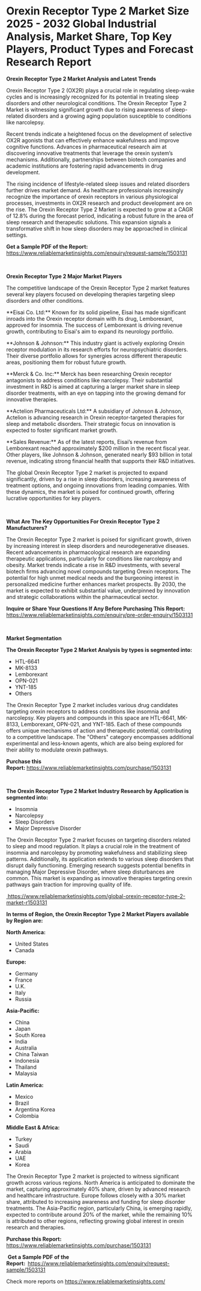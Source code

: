 <p><h1>Orexin Receptor Type 2 Market Size 2025 - 2032 Global Industrial Analysis, Market Share, Top Key Players, Product Types and Forecast Research Report</h1></p><p><strong>Orexin Receptor Type 2 Market Analysis and Latest Trends</strong></p>
<p><p>Orexin Receptor Type 2 (OX2R) plays a crucial role in regulating sleep-wake cycles and is increasingly recognized for its potential in treating sleep disorders and other neurological conditions. The Orexin Receptor Type 2 Market is witnessing significant growth due to rising awareness of sleep-related disorders and a growing aging population susceptible to conditions like narcolepsy.</p><p>Recent trends indicate a heightened focus on the development of selective OX2R agonists that can effectively enhance wakefulness and improve cognitive functions. Advances in pharmaceutical research aim at discovering innovative treatments that leverage the orexin system’s mechanisms. Additionally, partnerships between biotech companies and academic institutions are fostering rapid advancements in drug development.</p><p>The rising incidence of lifestyle-related sleep issues and related disorders further drives market demand. As healthcare professionals increasingly recognize the importance of orexin receptors in various physiological processes, investments in OX2R research and product development are on the rise. The Orexin Receptor Type 2 Market is expected to grow at a CAGR of 12.8% during the forecast period, indicating a robust future in the area of sleep research and therapeutic solutions. This expansion signals a transformative shift in how sleep disorders may be approached in clinical settings.</p></p>
<p><strong>Get a Sample PDF of the Report:&nbsp;</strong> <a href="https://www.reliablemarketinsights.com/enquiry/request-sample/1503131?utm_campaign=3186&utm_medium=2&utm_source=Github&utm_content=ia&utm_term=23032025&utm_id=orexin-receptor-type-2">https://www.reliablemarketinsights.com/enquiry/request-sample/1503131</a></p>
<p>&nbsp;</p>
<p><strong>Orexin Receptor Type 2 Major Market Players</strong></p>
<p><p>The competitive landscape of the Orexin Receptor Type 2 market features several key players focused on developing therapies targeting sleep disorders and other conditions. </p><p>**Eisai Co. Ltd:** Known for its solid pipeline, Eisai has made significant inroads into the Orexin receptor domain with its drug, Lemborexant, approved for insomnia. The success of Lemborexant is driving revenue growth, contributing to Eisai's aim to expand its neurology portfolio.</p><p>**Johnson & Johnson:** This industry giant is actively exploring Orexin receptor modulation in its research efforts for neuropsychiatric disorders. Their diverse portfolio allows for synergies across different therapeutic areas, positioning them for robust future growth.</p><p>**Merck & Co. Inc:** Merck has been researching Orexin receptor antagonists to address conditions like narcolepsy. Their substantial investment in R&D is aimed at capturing a larger market share in sleep disorder treatments, with an eye on tapping into the growing demand for innovative therapies.</p><p>**Actelion Pharmaceuticals Ltd:** A subsidiary of Johnson & Johnson, Actelion is advancing research in Orexin receptor-targeted therapies for sleep and metabolic disorders. Their strategic focus on innovation is expected to foster significant market growth.</p><p>**Sales Revenue:** As of the latest reports, Eisai’s revenue from Lemborexant reached approximately $200 million in the recent fiscal year. Other players, like Johnson & Johnson, generated nearly $93 billion in total revenue, indicating strong financial health that supports their R&D initiatives.</p><p>The global Orexin Receptor Type 2 market is projected to expand significantly, driven by a rise in sleep disorders, increasing awareness of treatment options, and ongoing innovations from leading companies. With these dynamics, the market is poised for continued growth, offering lucrative opportunities for key players.</p></p>
<p>&nbsp;</p>
<p><strong>What Are The Key Opportunities For Orexin Receptor Type 2 Manufacturers?</strong></p>
<p><p>The Orexin Receptor Type 2 market is poised for significant growth, driven by increasing interest in sleep disorders and neurodegenerative diseases. Recent advancements in pharmacological research are expanding therapeutic applications, particularly for conditions like narcolepsy and obesity. Market trends indicate a rise in R&D investments, with several biotech firms advancing novel compounds targeting Orexin receptors. The potential for high unmet medical needs and the burgeoning interest in personalized medicine further enhances market prospects. By 2030, the market is expected to exhibit substantial value, underpinned by innovation and strategic collaborations within the pharmaceutical sector.</p></p>
<p><strong>Inquire or Share Your Questions If Any Before Purchasing This Report:</strong> <a href="https://www.reliablemarketinsights.com/enquiry/pre-order-enquiry/1503131?utm_campaign=3186&utm_medium=2&utm_source=Github&utm_content=ia&utm_term=23032025&utm_id=orexin-receptor-type-2">https://www.reliablemarketinsights.com/enquiry/pre-order-enquiry/1503131</a></p>
<p>&nbsp;</p>
<p><strong>Market Segmentation</strong></p>
<p><strong>The Orexin Receptor Type 2 Market Analysis by types is segmented into:</strong></p>
<p><ul><li>HTL-6641</li><li>MK-8133</li><li>Lemborexant</li><li>OPN-021</li><li>YNT-185</li><li>Others</li></ul></p>
<p><p>The Orexin Receptor Type 2 market includes various drug candidates targeting orexin receptors to address conditions like insomnia and narcolepsy. Key players and compounds in this space are HTL-6641, MK-8133, Lemborexant, OPN-021, and YNT-185. Each of these compounds offers unique mechanisms of action and therapeutic potential, contributing to a competitive landscape. The "Others" category encompasses additional experimental and less-known agents, which are also being explored for their ability to modulate orexin pathways.</p></p>
<p><strong>Purchase this Report:&nbsp;</strong><a href="https://www.reliablemarketinsights.com/purchase/1503131?utm_campaign=3186&utm_medium=2&utm_source=Github&utm_content=ia&utm_term=23032025&utm_id=orexin-receptor-type-2">https://www.reliablemarketinsights.com/purchase/1503131</a></p>
<p>&nbsp;</p>
<p><strong>The Orexin Receptor Type 2 Market Industry Research by Application is segmented into:</strong></p>
<p><ul><li>Insomnia</li><li>Narcolepsy</li><li>Sleep Disorders</li><li>Major Depressive Disorder</li></ul></p>
<p><p>The Orexin Receptor Type 2 market focuses on targeting disorders related to sleep and mood regulation. It plays a crucial role in the treatment of insomnia and narcolepsy by promoting wakefulness and stabilizing sleep patterns. Additionally, its application extends to various sleep disorders that disrupt daily functioning. Emerging research suggests potential benefits in managing Major Depressive Disorder, where sleep disturbances are common. This market is expanding as innovative therapies targeting orexin pathways gain traction for improving quality of life.</p></p>
<p><a href="https://www.reliablemarketinsights.com/global-orexin-receptor-type-2-market-r1503131?utm_campaign=3186&utm_medium=2&utm_source=Github&utm_content=ia&utm_term=23032025&utm_id=orexin-receptor-type-2">&nbsp;https://www.reliablemarketinsights.com/global-orexin-receptor-type-2-market-r1503131</a></p>
<p><strong>In terms of Region, the Orexin Receptor Type 2 Market Players available by Region are:</strong></p>
<p>
    <p> <strong> North America: </strong>
        <ul>
            <li>United States</li>
            <li>Canada</li>
        </ul>
        </p> 
    <p> <strong> Europe: </strong>
        <ul>
            <li>Germany</li>
            <li>France</li>
            <li>U.K.</li>
            <li>Italy</li>
            <li>Russia</li>
        </ul>
        </p> 
    <p> <strong> Asia-Pacific: </strong>
        <ul>
            <li>China</li>
            <li>Japan</li>
            <li>South Korea</li>
            <li>India</li>
            <li>Australia</li>
            <li>China Taiwan</li>
            <li>Indonesia</li>
            <li>Thailand</li>
            <li>Malaysia</li>
        </ul>
        </p> 
    <p> <strong> Latin America: </strong>
        <ul>
            <li>Mexico</li>
            <li>Brazil</li>
            <li>Argentina Korea</li>
            <li>Colombia</li>
        </ul>
        </p> 
    <p> <strong> Middle East & Africa: </strong>
        <ul>
            <li>Turkey</li>
            <li>Saudi</li>
            <li>Arabia</li>
            <li>UAE</li>
            <li>Korea</li>
        </ul>
    </p>
    </p>
<p><p>The Orexin Receptor Type 2 market is projected to witness significant growth across various regions. North America is anticipated to dominate the market, capturing approximately 40% share, driven by advanced research and healthcare infrastructure. Europe follows closely with a 30% market share, attributed to increasing awareness and funding for sleep disorder treatments. The Asia-Pacific region, particularly China, is emerging rapidly, expected to contribute around 20% of the market, while the remaining 10% is attributed to other regions, reflecting growing global interest in orexin research and therapies.</p></p>
<p><strong>Purchase this Report: </strong><a href="https://www.reliablemarketinsights.com/purchase/1503131?utm_campaign=3186&utm_medium=2&utm_source=Github&utm_content=ia&utm_term=23032025&utm_id=orexin-receptor-type-2">https://www.reliablemarketinsights.com/purchase/1503131</a></p>
<p>&nbsp;<strong>Get a Sample PDF of the Report:&nbsp;&nbsp;</strong><a href="https://www.reliablemarketinsights.com/enquiry/request-sample/1503131?utm_campaign=3186&utm_medium=2&utm_source=Github&utm_content=ia&utm_term=23032025&utm_id=orexin-receptor-type-2">https://www.reliablemarketinsights.com/enquiry/request-sample/1503131</a></p>
<p><strong></strong></p>
<p>Check more reports on <a href="https://www.reliablemarketinsights.com/?utm_campaign=3186&utm_medium=2&utm_source=Github&utm_content=ia&utm_term=23032025&utm_id=orexin-receptor-type-2">https://www.reliablemarketinsights.com/</a></p>